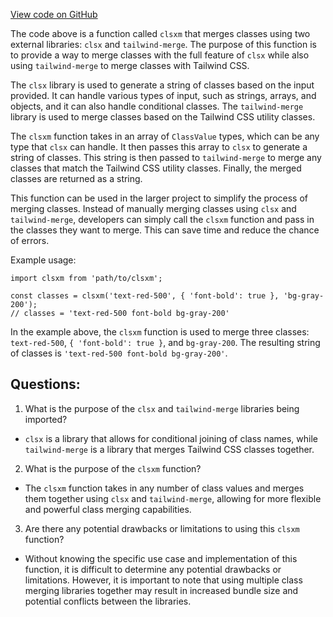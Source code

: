 [View code on GitHub](zoo-labs/zoo/blob/master/foundation/src/lib/clsxm.ts)

The code above is a function called `clsxm` that merges classes using two external libraries: `clsx` and `tailwind-merge`. The purpose of this function is to provide a way to merge classes with the full feature of `clsx` while also using `tailwind-merge` to merge classes with Tailwind CSS.

The `clsx` library is used to generate a string of classes based on the input provided. It can handle various types of input, such as strings, arrays, and objects, and it can also handle conditional classes. The `tailwind-merge` library is used to merge classes based on the Tailwind CSS utility classes.

The `clsxm` function takes in an array of `ClassValue` types, which can be any type that `clsx` can handle. It then passes this array to `clsx` to generate a string of classes. This string is then passed to `tailwind-merge` to merge any classes that match the Tailwind CSS utility classes. Finally, the merged classes are returned as a string.

This function can be used in the larger project to simplify the process of merging classes. Instead of manually merging classes using `clsx` and `tailwind-merge`, developers can simply call the `clsxm` function and pass in the classes they want to merge. This can save time and reduce the chance of errors.

Example usage:

```
import clsxm from 'path/to/clsxm';

const classes = clsxm('text-red-500', { 'font-bold': true }, 'bg-gray-200');
// classes = 'text-red-500 font-bold bg-gray-200'
```

In the example above, the `clsxm` function is used to merge three classes: `text-red-500`, `{ 'font-bold': true }`, and `bg-gray-200`. The resulting string of classes is `'text-red-500 font-bold bg-gray-200'`.
## Questions: 
 1. What is the purpose of the `clsx` and `tailwind-merge` libraries being imported?
- `clsx` is a library that allows for conditional joining of class names, while `tailwind-merge` is a library that merges Tailwind CSS classes together. 

2. What is the purpose of the `clsxm` function?
- The `clsxm` function takes in any number of class values and merges them together using `clsx` and `tailwind-merge`, allowing for more flexible and powerful class merging capabilities.

3. Are there any potential drawbacks or limitations to using this `clsxm` function?
- Without knowing the specific use case and implementation of this function, it is difficult to determine any potential drawbacks or limitations. However, it is important to note that using multiple class merging libraries together may result in increased bundle size and potential conflicts between the libraries.